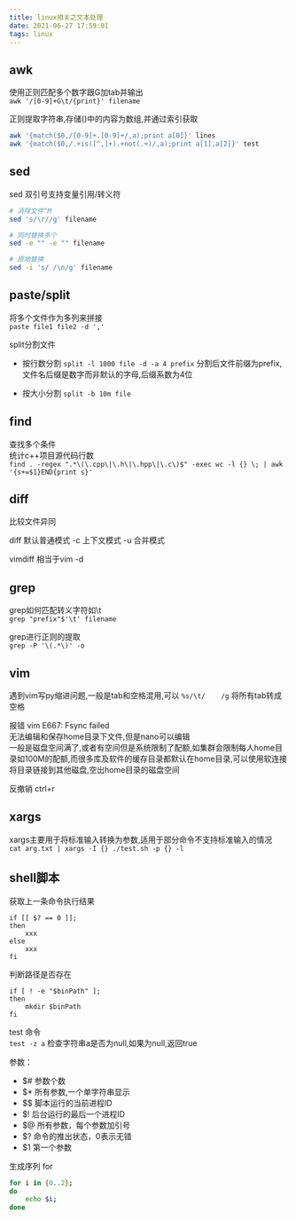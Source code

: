 ```yaml
---
title: linux相关之文本处理
date: 2021-06-27 17:59:01
tags: linux
---
```


## awk

使用正则匹配多个数字跟G加tab并输出  
`awk '/[0-9]+G\t/{print}' filename`

正则提取字符串,存储()中的内容为数组,并通过索引获取  
```sh
awk '{match($0,/[0-9]+.[0-9]+/,a);print a[0]}' lines
awk '{match($0,/.+is([^,]+).+not(.+)/,a);print a[1],a[2]}' test
```

## sed

sed 双引号支持变量引用/转义符

```sh
# 消除文件^M
sed 's/\r//g' filename

# 同时替换多个
sed -e "" -e "" filename 

# 原地替换 
sed -i 's/ /\n/g' filename
```

## paste/split

将多个文件作为多列来拼接  
`paste file1 file2 -d ','`

split分割文件

* 按行数分割 `split -l 1000 file -d -a 4 prefix` 分割后文件前缀为prefix,文件名后缀是数字而非默认的字母,后缀系数为4位

* 按大小分割 `split -b 10m file`

## find

查找多个条件  
统计c++项目源代码行数  
`find . -regex ".*\(\.cpp\|\.h\|\.hpp\|\.c\)$" -exec wc -l {} \; | awk '{s+=$1}END{print s}'`

## diff

比较文件异同

diff 默认普通模式 -c 上下文模式 -u 合并模式

vimdiff 相当于vim -d

## grep

grep如何匹配转义字符如\t  
`grep "prefix"$'\t' filename`

grep进行正则的提取  
`grep -P '\(.*\)' -o`

## vim

遇到vim写py缩进问题,一般是tab和空格混用,可以 `%s/\t/    /g` 将所有tab转成空格

报错 vim  E667: Fsync failed  
无法编辑和保存home目录下文件,但是nano可以编辑  
一般是磁盘空间满了,或者有空间但是系统限制了配额,如集群会限制每人home目录如100M的配额,而很多库及软件的缓存目录都默认在home目录,可以使用软连接将目录链接到其他磁盘,空出home目录的磁盘空间

反撤销 ctrl+r

## xargs

xargs主要用于将标准输入转换为参数,适用于部分命令不支持标准输入的情况  
`cat arg.txt | xargs -I {} ./test.sh -p {} -l`

## shell脚本

获取上一条命令执行结果

```shell
if [[ $? == 0 ]];
then
    xxx
else
    xxx
fi
```

判断路径是否存在

```shell
if [ ! -e "$binPath" ];
then
    mkdir $binPath
fi
```

test 命令  
`test -z a` 检查字符串a是否为null,如果为null,返回true

参数：

* $# 参数个数
* $* 所有参数,一个单字符串显示
* $$ 脚本运行的当前进程ID
* $! 后台运行的最后一个进程ID
* $@ 所有参数，每个参数加引号
* $? 命令的推出状态，0表示无错
* $1 第一个参数

生成序列 for

```sh
for i in {0..2};
do
    echo $i;
done
```
